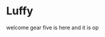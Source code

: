 # Luffy
welcome
gear five is here and it is op 
 
 
 
  
    
            
           
                 
                    
             
            
    
  
